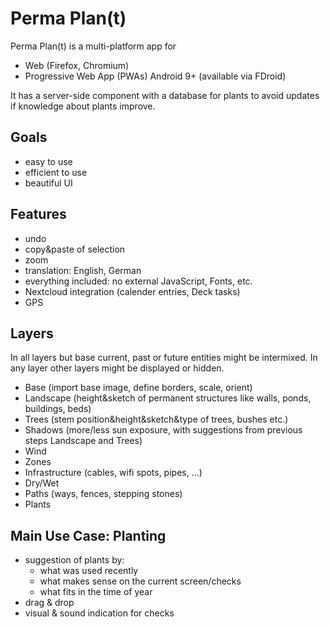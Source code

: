 # Perma Plan(t)

Perma Plan(t) is a multi-platform app for

- Web (Firefox, Chromium)
- Progressive Web App (PWAs) Android 9+ (available via FDroid)

It has a server-side component with a database for plants
to avoid updates if knowledge about plants improve.

## Goals

- easy to use
- efficient to use
- beautiful UI

## Features

- undo
- copy&paste of selection
- zoom
- translation: English, German
- everything included: no external JavaScript, Fonts, etc.
- Nextcloud integration (calender entries, Deck tasks)
- GPS

## Layers

In all layers but base current, past or future entities might be intermixed.
In any layer other layers might be displayed or hidden.

- Base (import base image, define borders, scale, orient)
- Landscape (height&sketch of permanent structures like walls, ponds, buildings, beds)
- Trees (stem position&height&sketch&type of trees, bushes etc.)
- Shadows (more/less sun exposure, with suggestions from previous steps Landscape and Trees)
- Wind
- Zones
- Infrastructure (cables, wifi spots, pipes, ...)
- Dry/Wet
- Paths (ways, fences, stepping stones)
- Plants

## Main Use Case: Planting

- suggestion of plants by:
  - what was used recently
  - what makes sense on the current screen/checks
  - what fits in the time of year
- drag & drop
- visual & sound indication for checks

